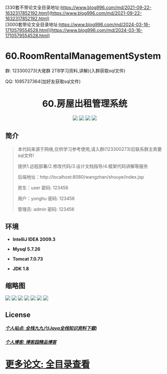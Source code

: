 [330套不带论文全目录地址:https://www.blog996.com/md/2021-09-22-1632317852192.html](https://www.blog996.com/md/2021-09-22-1632317852192.html)<br/>
[3000套带论文全目录地址:https://www.blog996.com/md/2024-03-16-1710579554528.html](https://www.blog996.com/md/2024-03-16-1710579554528.html)
# 60.RoomRentalManagementSystem

<p>群: 123300273(大佬群 2TB学习资料,讲解)(入群获取sql文件)</p>
<p>QQ: 1095737364(加好友获取sql文件)</p>

<p><h1 align="center">60.房屋出租管理系统</h1></p>


<p align="center">
	<img src="https://img.shields.io/badge/jdk-1.8-orange.svg"/>
    <img src="https://img.shields.io/badge/spring-5.x-lightgrey.svg"/>
    <img src="https://img.shields.io/badge/springmvc-3.x-blue.svg"/>
    <img src="https://img.shields.io/badge/mybatis-3.x-yellow.svg"/>
</p>

## 简介

> 本代码来源于网络,仅供学习参考使用,请入群(123300273)后联系群主索要sql文件!
>
> 提供1.远程部署/2.修改代码/3.设计文档指导/4.框架代码讲解等服务
>
> 后端地址：http://localhost:8080/wangzhan/shouye/index.jsp
>
> 房东：user   密码: 123456
>
> 用户：yonghu   密码: 123456
>
> 管理员: admin   密码: 123456


## 环境

- <b>IntelliJ IDEA 2009.3</b>

- <b>Mysql 5.7.26</b>

- <b>Tomcat 7.0.73</b>

- <b>JDK 1.8</b>


## 缩略图

![](https://img2020.cnblogs.com/blog/588112/202201/588112-20220105220519376-1161096264.png)
![](https://img2020.cnblogs.com/blog/588112/202201/588112-20220105220529290-762457210.png)
![](https://img2020.cnblogs.com/blog/588112/202201/588112-20220105220540176-1444393731.png)
![](https://img2020.cnblogs.com/blog/588112/202201/588112-20220105220551572-369921923.png)
![](https://img2020.cnblogs.com/blog/588112/202201/588112-20220105220559995-195015736.png)
![](https://img2020.cnblogs.com/blog/588112/202201/588112-20220105220606795-245872903.png)
![](https://img2020.cnblogs.com/blog/588112/202201/588112-20220105220618294-199230961.png)


## License

##### [个人站点: 全栈九九六(Java全栈知识资料下载)](https://www.blog996.com/)
##### [个人博客: 博客园精品博客](https://www.cnblogs.com/yysbolg/)
# [更多论文: 全目录查看](https://www.blog996.com/md/2021-09-22-1632317852192.html)



